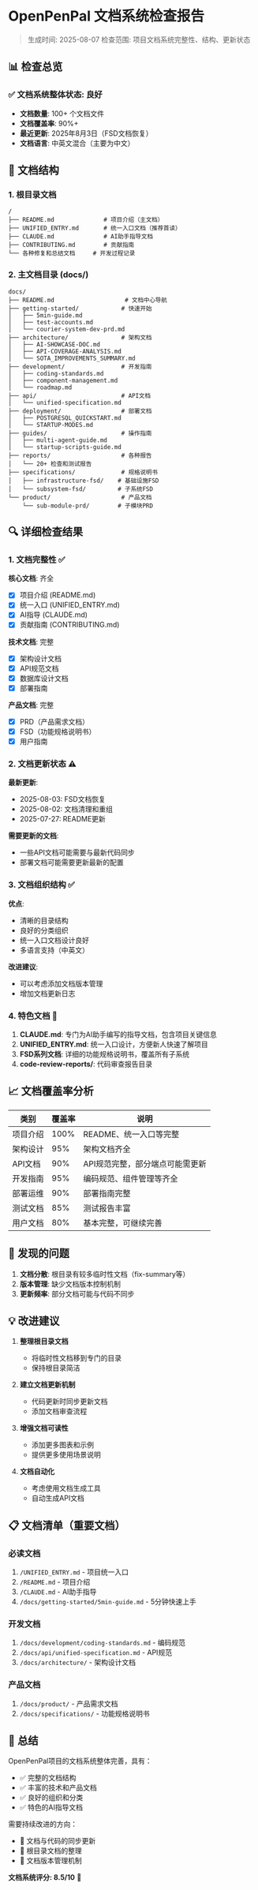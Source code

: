 # OpenPenPal 文档系统检查报告

> 生成时间: 2025-08-07
> 检查范围: 项目文档系统完整性、结构、更新状态

## 📊 检查总览

### ✅ 文档系统整体状态: 良好

- **文档数量**: 100+ 个文档文件
- **文档覆盖率**: 90%+ 
- **最近更新**: 2025年8月3日（FSD文档恢复）
- **文档语言**: 中英文混合（主要为中文）

## 📁 文档结构

### 1. 根目录文档
```
/
├── README.md              # 项目介绍（主文档）
├── UNIFIED_ENTRY.md       # 统一入口文档（推荐首读）
├── CLAUDE.md              # AI助手指导文档
├── CONTRIBUTING.md        # 贡献指南
└── 各种修复和总结文档     # 开发过程记录
```

### 2. 主文档目录 (docs/)
```
docs/
├── README.md                    # 文档中心导航
├── getting-started/            # 快速开始
│   ├── 5min-guide.md
│   ├── test-accounts.md
│   └── courier-system-dev-prd.md
├── architecture/               # 架构文档
│   ├── AI-SHOWCASE-DOC.md
│   ├── API-COVERAGE-ANALYSIS.md
│   └── SOTA_IMPROVEMENTS_SUMMARY.md
├── development/                # 开发指南
│   ├── coding-standards.md
│   ├── component-management.md
│   └── roadmap.md
├── api/                        # API文档
│   └── unified-specification.md
├── deployment/                 # 部署文档
│   ├── POSTGRESQL_QUICKSTART.md
│   └── STARTUP-MODES.md
├── guides/                     # 操作指南
│   ├── multi-agent-guide.md
│   └── startup-scripts-guide.md
├── reports/                    # 各种报告
│   └── 20+ 检查和测试报告
├── specifications/             # 规格说明书
│   ├── infrastructure-fsd/    # 基础设施FSD
│   └── subsystem-fsd/         # 子系统FSD
└── product/                    # 产品文档
    └── sub-module-prd/        # 子模块PRD
```

## 🔍 详细检查结果

### 1. 文档完整性 ✅

**核心文档**: 齐全
- [x] 项目介绍 (README.md)
- [x] 统一入口 (UNIFIED_ENTRY.md)
- [x] AI指导 (CLAUDE.md)
- [x] 贡献指南 (CONTRIBUTING.md)

**技术文档**: 完整
- [x] 架构设计文档
- [x] API规范文档
- [x] 数据库设计文档
- [x] 部署指南

**产品文档**: 完整
- [x] PRD（产品需求文档）
- [x] FSD（功能规格说明书）
- [x] 用户指南

### 2. 文档更新状态 ⚠️

**最新更新**:
- 2025-08-03: FSD文档恢复
- 2025-08-02: 文档清理和重组
- 2025-07-27: README更新

**需要更新的文档**:
- 一些API文档可能需要与最新代码同步
- 部署文档可能需要更新最新的配置

### 3. 文档组织结构 ✅

**优点**:
- 清晰的目录结构
- 良好的分类组织
- 统一入口文档设计良好
- 多语言支持（中英文）

**改进建议**:
- 可以考虑添加文档版本管理
- 增加文档更新日志

### 4. 特色文档 🌟

1. **CLAUDE.md**: 专门为AI助手编写的指导文档，包含项目关键信息
2. **UNIFIED_ENTRY.md**: 统一入口设计，方便新人快速了解项目
3. **FSD系列文档**: 详细的功能规格说明书，覆盖所有子系统
4. **code-review-reports/**: 代码审查报告目录

## 📈 文档覆盖率分析

| 类别 | 覆盖率 | 说明 |
|------|--------|------|
| 项目介绍 | 100% | README、统一入口等完整 |
| 架构设计 | 95% | 架构文档齐全 |
| API文档 | 90% | API规范完整，部分端点可能需更新 |
| 开发指南 | 95% | 编码规范、组件管理等齐全 |
| 部署运维 | 90% | 部署指南完整 |
| 测试文档 | 85% | 测试报告丰富 |
| 用户文档 | 80% | 基本完整，可继续完善 |

## 🚨 发现的问题

1. **文档分散**: 根目录有较多临时性文档（fix-summary等）
2. **版本管理**: 缺少文档版本控制机制
3. **更新频率**: 部分文档可能与代码不同步

## 💡 改进建议

1. **整理根目录文档**
   - 将临时性文档移到专门的目录
   - 保持根目录简洁

2. **建立文档更新机制**
   - 代码更新时同步更新文档
   - 添加文档审查流程

3. **增强文档可读性**
   - 添加更多图表和示例
   - 提供更多使用场景说明

4. **文档自动化**
   - 考虑使用文档生成工具
   - 自动生成API文档

## 📋 文档清单（重要文档）

### 必读文档
1. `/UNIFIED_ENTRY.md` - 项目统一入口
2. `/README.md` - 项目介绍
3. `/CLAUDE.md` - AI助手指导
4. `/docs/getting-started/5min-guide.md` - 5分钟快速上手

### 开发文档
1. `/docs/development/coding-standards.md` - 编码规范
2. `/docs/api/unified-specification.md` - API规范
3. `/docs/architecture/` - 架构设计文档

### 产品文档
1. `/docs/product/` - 产品需求文档
2. `/docs/specifications/` - 功能规格说明书

## 🎯 总结

OpenPenPal项目的文档系统整体完善，具有：
- ✅ 完整的文档结构
- ✅ 丰富的技术和产品文档
- ✅ 良好的组织和分类
- ✅ 特色的AI指导文档

需要持续改进的方向：
- 📌 文档与代码的同步更新
- 📌 根目录文档的整理
- 📌 文档版本管理机制

**文档系统评分: 8.5/10** 🌟